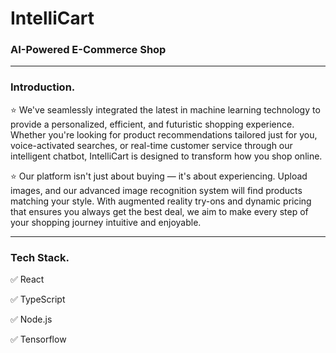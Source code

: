 # IntelliCart
### AI-Powered E-Commerce Shop

---

### Introduction.
⭐ We've seamlessly integrated the latest in machine learning technology to provide a personalized, efficient, and futuristic shopping experience. Whether you're looking for product recommendations tailored just for you, voice-activated searches, or real-time customer service through our intelligent chatbot, IntelliCart is designed to transform how you shop online.

⭐ Our platform isn't just about buying — it's about experiencing. Upload images, and our advanced image recognition system will find products matching your style. With augmented reality try-ons and dynamic pricing that ensures you always get the best deal, we aim to make every step of your shopping journey intuitive and enjoyable.

---

### Tech Stack.
✅ React 

✅ TypeScript 

✅ Node.js 

✅ Tensorflow 

